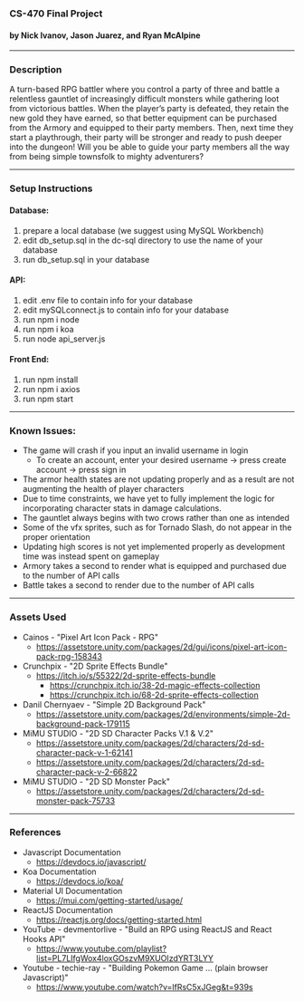 ### CS-470 Final Project 
 #### by Nick Ivanov, Jason Juarez, and Ryan McAlpine
---
 ### Description
 A turn-based RPG battler where you control a party of three and battle a relentless gauntlet of
 increasingly difficult monsters while gathering loot from victorious battles. When the player’s
 party is defeated, they retain the new gold they have earned, so that better equipment can be
 purchased from the Armory and equipped to their party members. Then, next time they start a
 playthrough, their party will be stronger and ready to push deeper into the dungeon! Will you be
 able to guide your party members all the way from being simple townsfolk to mighty adventurers?

---
 ### Setup Instructions
 #### Database:
 1. prepare a local database (we suggest using MySQL Workbench)
 2. edit db_setup.sql in the dc-sql directory to use the name of your database
 3. run db_setup.sql in your database
 #### API:
 1. edit .env file to contain info for your database
 2. edit mySQLconnect.js to contain info for your database
 3. run npm i node
 4. run npm i koa
 5. run node api_server.js
 #### Front End:
 1. run npm install
 2. run npm i axios
 3. run npm start

---
 ### Known Issues:
 - The game will crash if you input an invalid username in login
   - To create an account, enter your desired username -> press create account -> press sign in
 - The armor health states are not updating properly and as a result are not augmenting the health of player characters
 - Due to time constraints, we have yet to fully implement the logic for incorporating character stats in damage calculations.
 - The gauntlet always begins with two crows rather than one as intended
 - Some of the vfx sprites, such as for Tornado Slash, do not appear in the proper orientation
 - Updating high scores is not yet implemented properly as development time was instead spent on gameplay
 - Armory takes a second to render what is equipped and purchased due to the number of API calls
 - Battle takes a second to render due to the number of API calls

---
 ### Assets Used
 - Cainos - "Pixel Art Icon Pack - RPG"
   - https://assetstore.unity.com/packages/2d/gui/icons/pixel-art-icon-pack-rpg-158343
 - Crunchpix - "2D Sprite Effects Bundle"
   - https://itch.io/s/55322/2d-sprite-effects-bundle
     - https://crunchpix.itch.io/38-2d-magic-effects-collection
     - https://crunchpix.itch.io/68-2d-sprite-effects-collection
 - Danil Chernyaev - "Simple 2D Background Pack"
   - https://assetstore.unity.com/packages/2d/environments/simple-2d-background-pack-179115
 - MiMU STUDIO - "2D SD Character Packs V.1 & V.2"
   - https://assetstore.unity.com/packages/2d/characters/2d-sd-character-pack-v-1-62141
   - https://assetstore.unity.com/packages/2d/characters/2d-sd-character-pack-v-2-66822
 - MiMU STUDIO - "2D SD Monster Pack"
   - https://assetstore.unity.com/packages/2d/characters/2d-sd-monster-pack-75733

---
 ### References
 - Javascript Documentation
   - https://devdocs.io/javascript/
 - Koa Documentation
   - https://devdocs.io/koa/
 - Material UI Documentation
   - https://mui.com/getting-started/usage/
 - ReactJS Documentation
   - https://reactjs.org/docs/getting-started.html
 - YouTube - devmentorlive - "Build an RPG using ReactJS and React Hooks API"
   - https://www.youtube.com/playlist?list=PL7LIfgWox4loxGOszvM9XUOIzdYRT3LYY
 - Youtube - techie-ray - "Building Pokemon Game ... (plain browser Javascript)"
   - https://www.youtube.com/watch?v=lfRsC5xJGeg&t=939s
